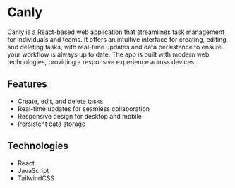 # Canly

Canly is a React-based web application that streamlines task management for individuals and teams. It offers an intuitive interface for creating, editing, and deleting tasks, with real-time updates and data persistence to ensure your workflow is always up to date. The app is built with modern web technologies, providing a responsive experience across devices.

## Features

- Create, edit, and delete tasks
- Real-time updates for seamless collaboration
- Responsive design for desktop and mobile
- Persistent data storage

## Technologies

- React
- JavaScript
- TailwindCSS
